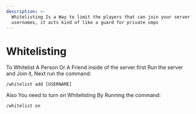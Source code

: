 ```yaml
---
description: >-
  Whitelisting Is a Way to limit the players that can join your server by
  usernames, it acts kind of like a guard for private smps
---
```


# Whitelisting

To Whitelist A Person Or A Friend inside of the server first Run the server and Join it, Next run the command:

```
/whitelist add [USERNAME]
```

Also You need to turn on Whitelisting By Running the command:

```
/whitelist on
```
